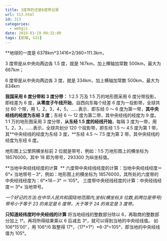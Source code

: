 ```yaml
---
title: 3度带的还是6度带记录
url: 313.html
id: 313
categories:
  - webgis
date: 2019-01-19 09:32:00
tags: [前端, GIS]
---
```


\*\*地球的一度是 6378km\*3.1416\*2/360=111.3km，

3 度带是从中央向两边各 1.5 度，就是 167km，加上横轴加常数 500km，最大为 667km；

6 度带是从中央向两边各 3 度，就是 334km，加上横轴加常数 500km，最大为 834km

**我国采用 6 度分带和 3 度分带：** 1∶2.5 万及 1∶5 万的地形图采用 6 度分带投影，即经差为 6 度，**从零度子午线开始**，自西向东每个经差 6 度为一投影带，全球共分 60 个带，用 1，2，3，4，5，……表示．即东经 0 ～ 6 度为第一带，**其中央经线的经度为东经 3 度**；东经 6 ～ 12 度为第二带，其中央经线的经度为 9 度。 1∶1 万的地形图采用 3 度分带，**从东经 1.5 度的经线开始**，每隔 3 度为一带，用 1，2，3，……表示，全球共划分 120 个投影带，即东经 1.5 ～ 4.5 度为第 1 带，其**中央经线的经度为东经 3 度，**东经 4.5 ～ 7.5 度为第 2 带，其中央经线的经度为东经 6 度。

地形图上公里网横坐标前 2 位就是带号，例如：1∶5 万地形图上的横坐标为 18576000，其中 18 即为带号，293300 为纵坐标值。

**当地中央经线经度的计算  ** 六度带中央经线经度的计算：当地中央经线经度＝ 6°× 当地带号－3°，例如：地形图上的横坐标为 18576000，其所处的六度带的中央经线经度为：6°×18－3° ＝ 105°。 三度带中央经线经度的计算：中央经线经度＝ 3°× 当地带号。

_一个好记的方法:在中华人民共和国陆地范围内,坐标(横坐标,8 位数,前两位是带号)带号小于等于 23 的肯定是 6 度带，大于等于 24 的肯定是 3 度带。_

**只知道经纬度时中央经线的计算** 将当地经线的整数部分除以 6，再取商的整数部分加上 1°。再将所得结果乘以 6 后减去 3°，就可以得到当地的中央经线值。 如 106°15′00″，用 106°/6 取整得 17°，（17°+1°）\*6-3°=105°，即当地的中央经线值为 105°。
